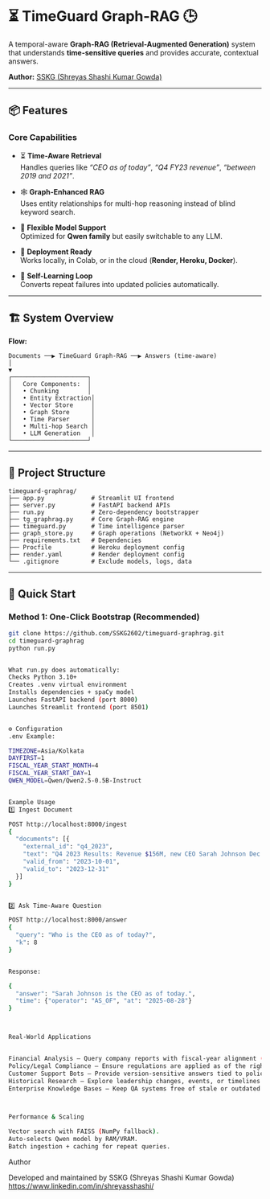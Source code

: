 # ⏳ TimeGuard Graph-RAG 🕒  
A temporal-aware **Graph-RAG (Retrieval-Augmented Generation)** system that understands **time-sensitive queries** and provides accurate, contextual answers.  

**Author:** [SSKG (Shreyas Shashi Kumar Gowda)](https://github.com/SSKG2602)  

---

## 📦 Features  

### Core Capabilities  
- ⏳ **Time-Aware Retrieval**  
  Handles queries like *“CEO as of today”*, *“Q4 FY23 revenue”*, *“between 2019 and 2021”*.  

- 🕸 **Graph-Enhanced RAG**  
  Uses entity relationships for multi-hop reasoning instead of blind keyword search.  

- 🔄 **Flexible Model Support**  
  Optimized for **Qwen family** but easily switchable to any LLM.  

- 🚀 **Deployment Ready**  
  Works locally, in Colab, or in the cloud (**Render, Heroku, Docker**).  

- 🧠 **Self-Learning Loop**  
  Converts repeat failures into updated policies automatically.  

---

## 🏗 System Overview  

**Flow:**  


```
Documents ──▶ TimeGuard Graph-RAG ──▶ Answers (time-aware)
│
▼
┌─────────────────────┐
│   Core Components:  │
│   • Chunking        │
│   • Entity Extraction│
│   • Vector Store     │
│   • Graph Store      │
│   • Time Parser      │
│   • Multi-hop Search │
│   • LLM Generation   │
└─────────────────────┘
```




---

## 📁 Project Structure  


```
timeguard-graphrag/
├── app.py             # Streamlit UI frontend
├── server.py          # FastAPI backend APIs
├── run.py             # Zero-dependency bootstrapper
├── tg_graphrag.py     # Core Graph-RAG engine
├── timeguard.py       # Time intelligence parser
├── graph_store.py     # Graph operations (NetworkX + Neo4j)
├── requirements.txt   # Dependencies
├── Procfile           # Heroku deployment config
├── render.yaml        # Render deployment config
└── .gitignore         # Exclude models, logs, data
```


---

## 🚀 Quick Start  

### Method 1: One-Click Bootstrap (Recommended)  

```bash
git clone https://github.com/SSKG2602/timeguard-graphrag.git
cd timeguard-graphrag
python run.py


What run.py does automatically:
Checks Python 3.10+
Creates .venv virtual environment
Installs dependencies + spaCy model
Launches FastAPI backend (port 8000)
Launches Streamlit frontend (port 8501)


⚙ Configuration
.env Example:

TIMEZONE=Asia/Kolkata
DAYFIRST=1
FISCAL_YEAR_START_MONTH=4
FISCAL_YEAR_START_DAY=1
QWEN_MODEL=Qwen/Qwen2.5-0.5B-Instruct


Example Usage
1️⃣ Ingest Document

POST http://localhost:8000/ingest
{
  "documents": [{
    "external_id": "q4_2023",
    "text": "Q4 2023 Results: Revenue $156M, new CEO Sarah Johnson Dec 1, 2023.",
    "valid_from": "2023-10-01",
    "valid_to": "2023-12-31"
  }]
}


2️⃣ Ask Time-Aware Question

POST http://localhost:8000/answer
{
  "query": "Who is the CEO as of today?",
  "k": 8
}


Response:

{
  "answer": "Sarah Johnson is the CEO as of today.",
  "time": {"operator": "AS_OF", "at": "2025-08-28"}
}



Real-World Applications


Financial Analysis – Query company reports with fiscal-year alignment (e.g., “Revenue in Q2 FY25”).
Policy/Legal Compliance – Ensure regulations are applied as of the right time period.
Customer Support Bots – Provide version-sensitive answers tied to policy/document changes.
Historical Research – Explore leadership changes, events, or timelines with evidence.
Enterprise Knowledge Bases – Keep QA systems free of stale or outdated citations.



Performance & Scaling

Vector search with FAISS (NumPy fallback).
Auto-selects Qwen model by RAM/VRAM.
Batch ingestion + caching for repeat queries. 
```

Author

Developed and maintained by SSKG (Shreyas Shashi Kumar Gowda)
https://www.linkedin.com/in/shreyasshashi/

